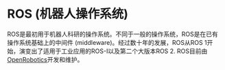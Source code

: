 # ROS (机器人操作系统)

ROS是最初用于机器人科研的操作系统。不同于一般的操作系统，ROS是在已有操作系统基础上的中间件 (middleware)。经过数十年的发展，ROS从ROS 1开始，演变出了适用于工业应用的ROS-I以及第二个大版本ROS 2. ROS目前由[OpenRobotics](https://www.openrobotics.org/)开发和维护。
